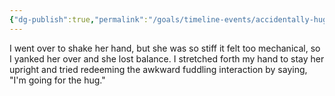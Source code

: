```yaml
---
{"dg-publish":true,"permalink":"/goals/timeline-events/accidentally-hugged-amy/","tags":["timeline","crush"],"created":"","updated":""}
---
```



I went over to shake her hand, but she was so stiff it felt too mechanical, so I yanked her over and she lost balance. I stretched forth my hand to stay her upright and tried redeeming the awkward fuddling interaction by saying, "I'm going for the hug."
